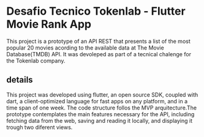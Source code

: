 # Desafio Tecnico Tokenlab - Flutter Movie Rank App

This project is a prototype of an API REST that presents a list of the most popular 20 movies acording to the available data at The Movie Database(TMDB) API. It was devoleped as part of a tecnical chalenge for the Tokenlab company. 

## details

This project was developed using flutter, an open source SDK, coupled with dart, a client-optimized language for fast apps on any platform, and in a time span of one week. The code structure follos the MVP arquitecture.The prototype contemplates the main features necessary for the API, including fetching data from the web, saving and reading it locally, and displaying it trough two diferent views.
